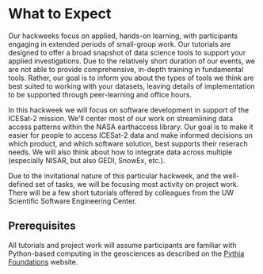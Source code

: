 # What to Expect 

Our hackweeks focus on applied, hands-on learning, with participants engaging in
extended periods of small-group work. Our tutorials are designed to offer a 
broad snapshot of data science tools to support your applied investigations. 
Due to the relatively short duration of our events, we are not able to provide 
comprehensive, in-depth training in fundamental tools. Rather, our goal is to 
inform you about the types of tools we think are best suited to working with 
your datasets, leaving details of implementation to be supported through 
peer-learning and office hours.

In this hackweek we will focus on software development in support
of the ICESat-2 mission. We'll center most of our work on streamlining
data access patterns within the NASA earthaccess library. Our goal is to 
make it easier for people to access ICESat-2 data and make informed decisions
on which product, and which software solution, best supports their reserach 
needs. We will also think about how to integrate data across multiple 
(especially NISAR, but also GEDI, SnowEx, etc.).

Due to the invitational nature of this particular hackweek, and the well-defined
set of tasks, we will be focusing most activity on project work. There will 
be a few short tutorials offered by colleagues from the UW Scientific Software
Engineering Center.  

## Prerequisites

All tutorials and project work will assume participants are familiar with 
Python-based computing in the geosciences as described on the 
[Pythia Foundations](https://foundations.projectpythia.org/landing-page.html) 
website. 

